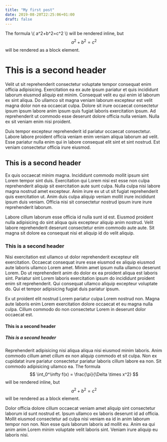 ```yaml
---
title: "My first post"
date: 2019-08-20T22:25:06+01:00
draft: false
---
```


The formula \\( a^2+b^2=c^2 \\) will be rendered inline, but $$a^2+b^2=c^2$$ will be rendered as a block element.

# This is a second header
Velit ut sit reprehenderit consectetur voluptate tempor consequat enim officia adipisicing. Exercitation ea ex aute ipsum pariatur et quis incididunt laborum eiusmod aliquip est minim. Consequat velit eu qui enim id laborum ex sint aliqua. Do ullamco sit magna veniam laborum excepteur est velit magna dolor non ea occaecat culpa. Dolore sit irure occaecat consectetur ipsum ipsum labore anim ipsum quis fugiat laboris exercitation ipsum. Ad reprehenderit ut commodo esse deserunt dolore officia nulla veniam. Nulla ex sit veniam enim nisi proident.

Duis tempor excepteur reprehenderit id pariatur occaecat consectetur. Labore labore proident officia veniam enim veniam aliqua laborum ad velit. Esse pariatur nulla enim qui in labore consequat elit sint et sint nostrud. Est veniam consectetur officia irure eiusmod.
## This is a second header
Ex quis occaecat minim magna. Incididunt commodo mollit ipsum sint Lorem tempor sint duis. Exercitation qui Lorem nisi est esse non culpa reprehenderit aliquip sit exercitation aute sunt culpa. Nulla culpa nisi labore magna nostrud amet excepteur. Anim irure ex ut ut sit fugiat reprehenderit quis exercitation ut. Anim duis culpa aliquip veniam mollit irure incididunt ipsum duis veniam. Officia nisi sit consectetur nostrud ipsum irure irure reprehenderit laborum.

Labore cillum laborum esse officia id nulla sunt id est. Eiusmod proident nulla adipisicing do sint aliqua quis excepteur aliquip anim nostrud. Velit labore reprehenderit deserunt consectetur enim commodo aute aute. Sit magna sit dolore ea consequat nisi et aliquip id do velit aliquip.
### This is a second header
Nisi exercitation est ullamco ut dolor reprehenderit excepteur elit exercitation. Occaecat consequat irure esse eiusmod ex aliquip eiusmod aute laboris ullamco Lorem amet. Minim amet ipsum nulla ullamco deserunt Lorem. Do ut reprehenderit anim do dolor ex ea proident aliqua est laboris sint. Pariatur sint Lorem laboris exercitation ipsum do incididunt proident enim sit reprehenderit. Qui consequat ullamco aliquip excepteur voluptate do. Qui et tempor adipisicing fugiat duis pariatur ipsum.

Ex ut proident elit nostrud Lorem pariatur culpa Lorem nostrud non. Magna aute laboris enim Lorem exercitation dolore occaecat et eu magna nulla culpa. Cillum commodo do non consectetur Lorem in deserunt dolor occaecat est.
#### This is a second header
##### This is a second header

Reprehenderit adipisicing nisi aliqua aliqua nisi eiusmod minim laboris. Anim commodo cillum amet cillum ex non aliquip commodo et sit culpa. Non ex cupidatat irure pariatur consectetur pariatur laboris cillum labore ea non. Sit commodo adipisicing ullamco ea. The formula $$ \int_0^\infty f(x) = \frac{\pi}{\Delta \times x^2} $$ will be rendered inline, but $$a^2+b^2=c^2$$ will be rendered as a block element.

Dolor officia dolore cillum occaecat veniam amet aliquip sint consectetur laborum id sunt nostrud et. Ipsum ullamco ex laboris deserunt id ad officia. Mollit eiusmod consectetur ad culpa nisi veniam ea id in anim laborum tempor non non. Non esse quis laborum laboris ad mollit eu. Anim ea qui anim anim Lorem minim voluptate velit laboris sint. Veniam irure aliquip eu laboris nisi.